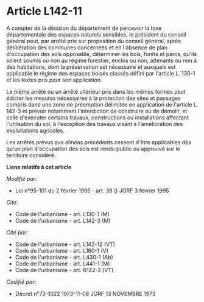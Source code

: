 # Article L142-11

A compter de la décision du département de percevoir la taxe départementale des espaces naturels sensibles, le président du
conseil général peut, par arrêté pris sur proposition du conseil général, après délibération des communes concernées et en
l'absence de plan d'occupation des sols opposable, déterminer les bois, forêts et parcs, qu'ils soient soumis ou non au
régime forestier, enclos ou non, attenants ou non à des habitations, dont la préservation est nécessaire et auxquels est
applicable le régime des espaces boisés classés défini par l'article L. 130-1 et les textes pris pour son application.

Le même arrêté ou un arrêté ultérieur pris dans les mêmes formes peut édicter les mesures nécessaires à la protection des
sites et paysages compris dans une zone de préemption délimitée en application de l'article L. 142-3 et prévoir notamment
l'interdiction de construire ou de démolir, et celle d'exécuter certains travaux, constructions ou installations affectant
l'utilisation du sol, à l'exception des travaux visant à l'amélioration des exploitations agricoles.

Les arrêtés prévus aux alinéas précédents cessent d'être applicables dès qu'un plan d'occupation des sols est rendu public ou
approuvé sur le territoire considéré.

**Liens relatifs à cet article**

_Modifié par_:

  - Loi n°95-101 du 2 février 1995 - art. 39 () JORF 3 février 1995

_Cite_:

  - Code de l'urbanisme - art. L130-1 (M)
  - Code de l'urbanisme - art. L142-3 (M)

_Cité par_:

  - Code de l'urbanisme - art. L142-12 (VT)
  - Code de l'urbanisme - art. L160-1 (V)
  - Code de l'urbanisme - art. L430-1 (Ab)
  - Code de l'urbanisme - art. L441-1 (M)
  - Code de l'urbanisme - art. R142-2 (VT)

_Codifié par_:

  - Décret n°73-1022 1973-11-08 JORF 13 NOVEMBRE 1973
